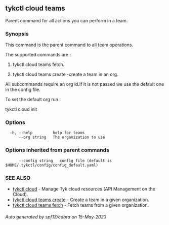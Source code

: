 ## tykctl cloud teams

Parent command for all actions you can perform in a team.

### Synopsis

This command is the parent command to all team operations.

The supported commands are :

1. tykctl cloud teams fetch.

2. tykctl cloud teams create -create a team in an org.

All subcommands require an org id.If it is not passed we use the default one in the config file.

To set the default org run :

tykctl cloud init

### Options

```
  -h, --help         help for teams
      --org string   The organization to use
```

### Options inherited from parent commands

```
      --config string   config file (default is $HOME/.tykctl/config/config_default.yaml)
```

### SEE ALSO

* [tykctl cloud](tykctl_cloud.md)     - Manage Tyk cloud resources (API Management on the Cloud).
* [tykctl cloud teams create](tykctl_cloud_teams_create.md)     - Create a team in a given organization.
* [tykctl cloud teams fetch](tykctl_cloud_teams_fetch.md)     - Fetch teams from a given organization.

###### Auto generated by spf13/cobra on 15-May-2023
